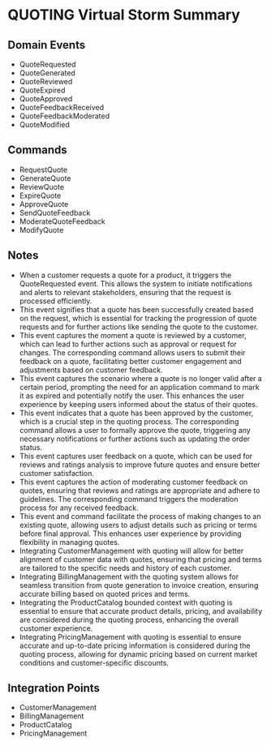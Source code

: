 # QUOTING Virtual Storm Summary

## Domain Events
- QuoteRequested
- QuoteGenerated
- QuoteReviewed
- QuoteExpired
- QuoteApproved
- QuoteFeedbackReceived
- QuoteFeedbackModerated
- QuoteModified

## Commands
- RequestQuote
- GenerateQuote
- ReviewQuote
- ExpireQuote
- ApproveQuote
- SendQuoteFeedback
- ModerateQuoteFeedback
- ModifyQuote

## Notes
- When a customer requests a quote for a product, it triggers the QuoteRequested event. This allows the system to initiate notifications and alerts to relevant stakeholders, ensuring that the request is processed efficiently.
- This event signifies that a quote has been successfully created based on the request, which is essential for tracking the progression of quote requests and for further actions like sending the quote to the customer.
- This event captures the moment a quote is reviewed by a customer, which can lead to further actions such as approval or request for changes. The corresponding command allows users to submit their feedback on a quote, facilitating better customer engagement and adjustments based on customer feedback.
- This event captures the scenario where a quote is no longer valid after a certain period, prompting the need for an application command to mark it as expired and potentially notify the user. This enhances the user experience by keeping users informed about the status of their quotes.
- This event indicates that a quote has been approved by the customer, which is a crucial step in the quoting process. The corresponding command allows a user to formally approve the quote, triggering any necessary notifications or further actions such as updating the order status.
- This event captures user feedback on a quote, which can be used for reviews and ratings analysis to improve future quotes and ensure better customer satisfaction.
- This event captures the action of moderating customer feedback on quotes, ensuring that reviews and ratings are appropriate and adhere to guidelines. The corresponding command triggers the moderation process for any received feedback.
- This event and command facilitate the process of making changes to an existing quote, allowing users to adjust details such as pricing or terms before final approval. This enhances user experience by providing flexibility in managing quotes.
- Integrating CustomerManagement with quoting will allow for better alignment of customer data with quotes, ensuring that pricing and terms are tailored to the specific needs and history of each customer.
- Integrating BillingManagement with the quoting system allows for seamless transition from quote generation to invoice creation, ensuring accurate billing based on quoted prices and terms.
- Integrating the ProductCatalog bounded context with quoting is essential to ensure that accurate product details, pricing, and availability are considered during the quoting process, enhancing the overall customer experience.
- Integrating PricingManagement with quoting is essential to ensure accurate and up-to-date pricing information is considered during the quoting process, allowing for dynamic pricing based on current market conditions and customer-specific discounts.

## Integration Points
- CustomerManagement
- BillingManagement
- ProductCatalog
- PricingManagement
